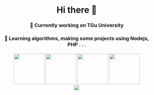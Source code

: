 
<h1 align="center">Hi there 👋</h1>
<h3 align="center">🔭 Currently working on TGu University</h3>
<h3 align="center">🌱 Learning algorithms, making some projects using Nodejs, PHP . . .</h3>

<p align="center" style="margin-bottom: 20px">
<!-- 	<img src="https://github-readme-stats.vercel.app/api?username=loczippo&show_icons=true&theme=nightowl"></img> -->
</p>
<p align="center" style="margin-bottom: 10px">
	<img src="https://media3.giphy.com/media/ln7z2eWriiQAllfVcn/200w.webp" width="100" />
	<img src="https://i.giphy.com/media/eNAsjO55tPbgaor7ma/200w.webp" width="100" />
	<img src="https://i.giphy.com/media/KzJkzjggfGN5Py6nkT/200.webp" width="100" />
	<img src="https://i.giphy.com/media/IdyAQJVN2kVPNUrojM/200.webp" width="100" />
	<br>
	<img src="https://camo.githubusercontent.com/936a08778c7e4885053d148c07bbd2339dfbdd80/68747470733a2f2f6665726f73732e6e65742f782f6e6f6465322e676966" />
</p>
